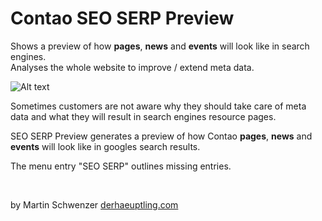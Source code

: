 # Contao SEO SERP Preview

Shows a preview of how <b>pages</b>, <b>news</b> and <b>events</b> will look like in search engines. <br>
Analyses the whole website to improve / extend meta data.

![Alt text](../screenshots/screenshot.jpg?raw=true)

Sometimes customers are not aware why they should take care of meta data and what they will result in search engines resource pages.

SEO SERP Preview generates a preview of how Contao <b>pages</b>, <b>news</b> and <b>events</b> will look like in googles search results. 

The menu entry "SEO SERP" outlines missing entries.

<br>

by Martin Schwenzer [derhaeuptling.com](https://derhaeuptling.com/)

